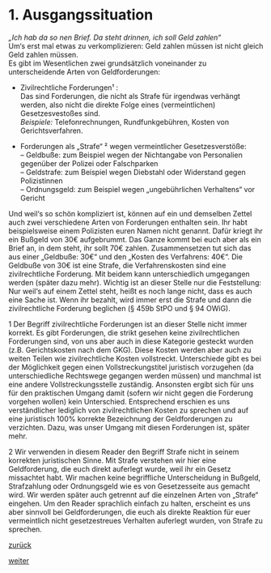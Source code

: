 # 1\. Ausgangssituation

<!-- 1.-Ausgangssituation.png -->
  
_„Ich hab da so nen Brief. Da steht drinnen, ich soll Geld zahlen“_  
Um‘s erst mal etwas zu verkomplizieren: Geld zahlen müssen ist nicht gleich Geld zahlen müssen.  
Es gibt im Wesentlichen zwei grundsätzlich voneinander zu unterscheidende Arten von Geldforderungen:

*   Zivilrechtliche Forderungen¹ :  
    Das sind Forderungen, die nicht als Strafe für irgendwas verhängt werden, also nicht die direkte Folge eines (vermeintlichen) Gesetzesvestoßes sind.  
    _Beispiele:_ Telefonrechnungen, Rundfunkgebühren, Kosten von Gerichtsverfahren.

*   Forderungen als „Strafe“ ² wegen vermeintlicher Gesetzesverstöße:  
    – Geldbuße: zum Beispiel wegen der Nichtangabe von Personalien gegenüber der Polizei oder Falschparken  
    – Geldstrafe: zum Beispiel wegen Diebstahl oder Widerstand gegen Polizistinnen  
    – Ordnungsgeld: zum Beispiel wegen „ungebührlichen Verhaltens“ vor Gericht

Und weil‘s so schön kompliziert ist, können auf ein und demselben Zettel auch zwei verschiedene Arten von Forderungen enthalten sein. Ihr habt beispielsweise einem Polizisten euren Namen nicht genannt. Dafür kriegt ihr ein Bußgeld von 30€ aufgebrummt. Das Ganze kommt bei euch aber als ein Brief an, in dem steht, ihr sollt 70€ zahlen. Zusammensetzen tut sich das aus einer „Geldbuße: 30€“ und den „Kosten des Verfahrens: 40€“. Die Geldbuße von 30€ ist eine Strafe, die Verfahrenskosten sind eine zivilrechtliche Forderung. Mit beidem kann unterschiedlich umgegangen werden (später dazu mehr). Wichtig ist an dieser Stelle nur die Feststellung: Nur weil‘s auf einem Zettel steht, heißt es noch lange nicht, dass es auch eine Sache ist. Wenn ihr bezahlt, wird immer erst die Strafe und dann die zivilrechtliche Forderung beglichen (§ 459b StPO und § 94 OWiG).

1 Der Begriff zivilrechtliche Forderungen ist an dieser Stelle nicht immer korrekt. Es gibt Forderungen, die strikt gesehen keine zivilrechtlichen Forderungen sind, von uns aber auch in diese Kategorie gesteckt wurden (z.B. Gerichtskosten nach dem GKG). Diese Kosten werden aber auch zu weiten Teilen wie zivilrechtliche Kosten vollstreckt. Unterschiede gibt es bei der Möglichkeit gegen einen Vollstreckungstitel juristisch vorzugehen (da unterschiedliche Rechtswege gegangen werden müssen) und manchmal ist eine andere Vollstreckungsstelle zuständig. Ansonsten ergibt sich für uns für den praktischen Umgang damit (sofern wir nicht gegen die Forderung vorgehen wollen) kein Unterschied. Entsprechend erschien es uns verständlicher lediglich von zivilrechtlichen Kosten zu sprechen und auf eine juristisch 100% korrekte Bezeichnung der Geldforderungen zu verzichten. Dazu, was unser Umgang mit diesen Forderungen ist, später mehr.

2 Wir verwenden in diesem Reader den Begriff Strafe nicht in seinem korrekten juristischen Sinne. Mit Strafe verstehen wir hier eine Geldforderung, die euch direkt auferlegt wurde, weil ihr ein Gesetz missachtet habt. Wir machen keine begriffliche Unterscheidung in Bußgeld, Strafzahlung oder Ordnungsgeld wie es von Gesetzesseite aus gemacht wird. Wir werden später auch getrennt auf die einzelnen Arten von „Strafe“ eingehen. Um den Reader sprachlich einfach zu halten, erscheint es uns aber sinnvoll bei Geldforderungen, die euch als direkte Reaktion für euer vermeintlich nicht gesetzestreues Verhalten auferlegt wurden, von Strafe zu sprechen.

[zurück](vorwort-2.md)

[weiter](2-der-umgang-mit-zivilrechtlichen-forderungen-2.md)
